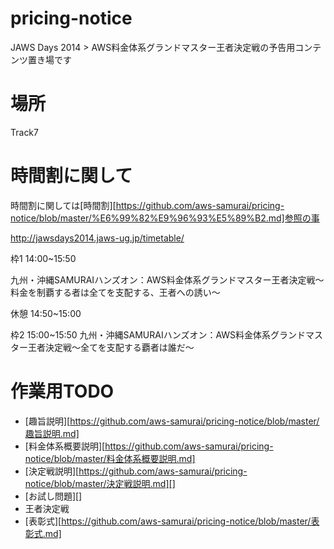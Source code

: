 pricing-notice
==============

JAWS Days 2014 > AWS料金体系グランドマスター王者決定戦の予告用コンテンツ置き場です

場所
======
Track7



時間割に関して
===================
時間割に関しては[時間割][https://github.com/aws-samurai/pricing-notice/blob/master/%E6%99%82%E9%96%93%E5%89%B2.md]参照の事

http://jawsdays2014.jaws-ug.jp/timetable/

枠1
14:00~15:50

九州・沖縄SAMURAIハンズオン：AWS料金体系グランドマスター王者決定戦〜料金を制覇する者は全てを支配する、王者への誘い〜

休憩
14:50~15:00

枠2
15:00~15:50
九州・沖縄SAMURAIハンズオン：AWS料金体系グランドマスター王者決定戦〜全てを支配する覇者は誰だ〜


作業用TODO
===============

- [趣旨説明][https://github.com/aws-samurai/pricing-notice/blob/master/趣旨説明.md]
- [料金体系概要説明][https://github.com/aws-samurai/pricing-notice/blob/master/料金体系概要説明.md]
- [決定戦説明][https://github.com/aws-samurai/pricing-notice/blob/master/決定戦説明.md][]
- [お試し問題][]
- 王者決定戦
- [表彰式][https://github.com/aws-samurai/pricing-notice/blob/master/表彰式.md]

